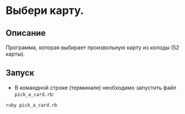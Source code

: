 
# Выбери карту.

## Описание

Программа, которая выбирает произвольную карту из колоды (52 карты).

## Запуск

* В командной строке (терминале) необходимо запустить файл `pick_a_card.rb`:

```ruby pick_a_card.rb```
